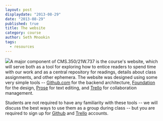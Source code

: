 ```yaml
---
layout: post
displaydate: "2013-08-29"
date: "2013-08-29"
published: true
title: The website
category: course
author: Seth Mnookin
tags: 
  - resources
---
```


![](http://sethmnookin.com/wp-content/uploads/2013/08/Screen-Shot-2013-08-25-at-11.30.27-AM.png)A major component of CMS.350/21W.737 is the course's website, which will serve both as a tool for exploring how to entice readers to spend time with our work and as a central repository for readings, details about class assignments, and other ephemera. The website was designed using some very simple tools -- <a href="http://github.com" target="_blank">Github.com</a> for the backend architecture, <a href="http://foundation.zurb.com" target="_blank">Foundation</a> for the design, <a href="http://prose.io" target="_blank">Prose</a> for text editing, and <a href="http://trello.com" target="_blank">Trello</a> for collaboration management. 


Students are not required to have any familiarity with these tools -- we will discuss the best ways to use them as a group during class -- but you are required to sign up for <a href="http://github.com" target="_blank">Github</a> and <a href="http://trello.com" target="_blank">Trello</a> accounts.